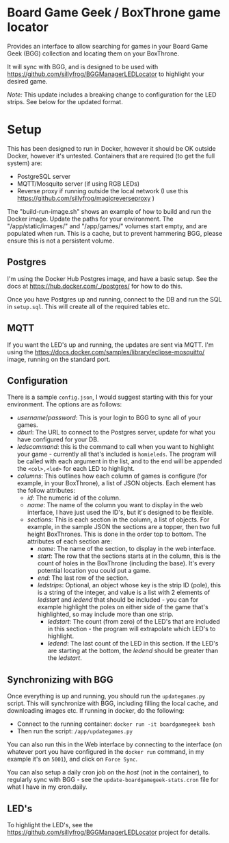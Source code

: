 # Board Game Geek / BoxThrone game locator

Provides an interface to allow searching for games in your Board Game Geek (BGG) collection and locating them on your BoxThrone.

It will sync with BGG, and is designed to be used with https://github.com/sillyfrog/BGGManagerLEDLocator to highlight your desired game.

*Note:* This update includes a breaking change to configuration for the LED strips. See below for the updated format.

# Setup

This has been designed to run in Docker, however it should be OK outside Docker, however it's untested. Containers that are required (to get the full system) are:

- PostgreSQL server
- MQTT/Mosquito server (if using RGB LEDs)
- Reverse proxy if running outside the local network (I use this https://github.com/sillyfrog/magicreverseproxy )

The "build-run-image.sh" shows an example of how to build and run the Docker image. Update the paths for your environment. The "/app/static/images/" and "/app/games/" volumes start empty, and are populated when run. This is a cache, but to prevent hammering BGG, please ensure this is not a persistent volume.

## Postgres

I'm using the Docker Hub Postgres image, and have a basic setup. See the docs at https://hub.docker.com/_/postgres/ for how to do this.

Once you have Postgres up and running, connect to the DB and run the SQL in `setup.sql`. This will create all of the required tables etc.

## MQTT

If you want the LED's up and running, the updates are sent via MQTT. I'm using the https://docs.docker.com/samples/library/eclipse-mosquitto/ image, running on the standard port.

## Configuration

There is a sample `config.json`, I would suggest starting with this for your environment. The options are as follows:

- _username_/_password_: This is your login to BGG to sync all of your games.
- _dburl_: The URL to connect to the Postgres server, update for what you have configured for your DB.
- _ledscommand_: this is the command to call when you want to highlight your game - currently all that's included is `homieleds`. The program will be called with each argument in the list, and to the end will be appended the `<col>,<led>` for each LED to highlight.
- _columns_: This outlines how each column of games is configure (for example, in your BoxThrone), a list of JSON objects. Each element has the follow attributes:
  - _id_: The numeric id of the column.
  - _name_: The name of the column you want to display in the web interface, I have just used the ID's, but it's designed to be flexible.
  - _sections_: This is each section in the column, a list of objects. For example, in the sample JSON the sections are a topper, then two full height BoxThrones. This is done in the order top to bottom. The attributes of each section are:
     - _name_: The name of the section, to display in the web interface.
     - _start_: The row that the sections starts at in the column, this is the count of holes in the BoxThrone (including the base). It's every potential location you could put a game.
     - _end_: The last row of the section.
     - _ledstrips_: Optional, an object whose key is the strip ID (pole), this is a string of the integer, and value is a list with 2 elements of _ledstart_ and _ledend_ that should be included - you can for example highlight the poles on either side of the game that's highlighted, so may include more than one strip.
          - _ledstart_: The count (from zero) of the LED's that are included in this section - the program will extrapolate which LED's to highlight.
          - _ledend_: The last count of the LED in this section. If the LED's are starting at the bottom, the _ledend_ should be greater than the _ledstart_.

## Synchronizing with BGG

Once everything is up and running, you should run the `updategames.py` script. This will synchronize with BGG, including filling the local cache, and downloading images etc. If running in docker, do the following:
- Connect to the running container: `docker run -it boardgamegeek bash`
- Then run the script: `/app/updategames.py`

You can also run this in the Web interface by connecting to the interface (on whatever port you have configured in the `docker run` command, in my example it's on `5001`), and click on `Force Sync`.

You can also setup a daily cron job on the _host_ (not in the container), to regularly sync with BGG - see the `update-boardgamegeek-stats.cron` file for what I have in my cron.daily.

## LED's 

To highlight the LED's, see the https://github.com/sillyfrog/BGGManagerLEDLocator project for details.
